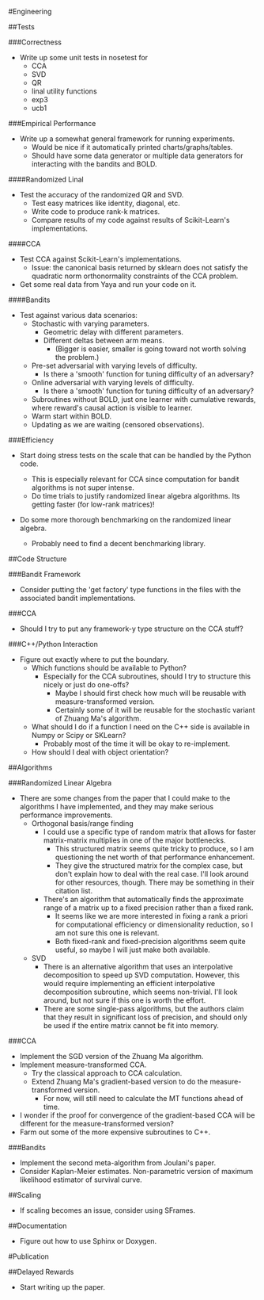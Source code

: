 #Engineering

##Tests

###Correctness
* Write up some unit tests in nosetest for
    * CCA
    * SVD
    * QR
    * linal utility functions
    * exp3
    * ucb1

###Empirical Performance
* Write up a somewhat general framework for running experiments.
    * Would be nice if it automatically printed charts/graphs/tables.
    * Should have some data generator or multiple data generators for interacting with the bandits and BOLD.

####Randomized Linal
* Test the accuracy of the randomized QR and SVD.
    * Test easy matrices like identity, diagonal, etc.
    * Write code to produce rank-k matrices.
    * Compare results of my code against results of Scikit-Learn's implementations.

####CCA
* Test CCA against Scikit-Learn's implementations.
    * Issue: the canonical basis returned by sklearn does not satisfy the quadratic norm orthonormality constraints of the CCA problem.
* Get some real data from Yaya and run your code on it.

####Bandits
* Test against various data scenarios:
    * Stochastic with varying parameters.
        * Geometric delay with different parameters.
        * Different deltas between arm means. 
            * (Bigger is easier, smaller is going toward not worth solving the problem.)
    * Pre-set adversarial with varying levels of difficulty. 
        * Is there a 'smooth' function for tuning difficulty of an adversary?
    * Online adversarial with varying levels of difficulty.
        * Is there a 'smooth' function for tuning difficulty of an adversary?
    * Subroutines without BOLD, just one learner with cumulative rewards, where reward's causal action is visible to learner.
    * Warm start within BOLD.
    * Updating as we are waiting (censored observations).

###Efficiency
* Start doing stress tests on the scale that can be handled by the Python code.
    * This is especially relevant for CCA since computation for bandit algorithms is not super intense.
    * Do time trials to justify randomized linear algebra algorithms. Its getting faster (for low-rank matrices)!

* Do some more thorough benchmarking on the randomized linear algebra.
    * Probably need to find a decent benchmarking library.

##Code Structure

###Bandit Framework
* Consider putting the 'get factory' type functions in the files with the associated bandit implementations.

###CCA
* Should I try to put any framework-y type structure on the CCA stuff?

###C++/Python Interaction
* Figure out exactly where to put the boundary.
    * Which functions should be available to Python?
        * Especially for the CCA subroutines, should I try to structure this nicely or just do one-offs?
            * Maybe I should first check how much will be reusable with measure-transformed version.
            * Certainly some of it will be reusable for the stochastic variant of Zhuang Ma's algorithm.
    * What should I do if a function I need on the C++ side is available in Numpy or Scipy or SKLearn?
        * Probably most of the time it will be okay to re-implement.
    * How should I deal with object orientation?

##Algorithms

###Randomized Linear Algebra
* There are some changes from the paper that I could make to the algorithms I have implemented, and they may make serious performance improvements.
    * Orthogonal basis/range finding
        * I could use a specific type of random matrix that allows for faster matrix-matrix multiplies in one of the major bottlenecks.
            * This structured matrix seems quite tricky to produce, so I am questioning the net worth of that performance enhancement.
            * They give the structured matrix for the complex case, but don't explain how to deal with the real case. I'll look around for other resources, though. There may be something in their citation list.
        * There's an algorithm that automatically finds the approximate range of a matrix up to a fixed precision rather than a fixed rank.
            * It seems like we are more interested in fixing a rank a priori for computational efficiency or dimensionality reduction, so I am not sure this one is relevant.
            * Both fixed-rank and fixed-precision algorithms seem quite useful, so maybe I will just make both available.
    * SVD
        * There is an alternative algorithm that uses an interpolative decomposition to speed up SVD computation. However, this would require implementing an efficient interpolative decomposition subroutine, which seems non-trivial. I'll look around, but not sure if this one is worth the effort.
        * There are some single-pass algorithms, but the authors claim that they result in significant loss of precision, and should only be used if the entire matrix cannot be fit into memory.

###CCA
* Implement the SGD version of the Zhuang Ma algorithm.
* Implement measure-transformed CCA.
    * Try the classical approach to CCA calculation.
    * Extend Zhuang Ma's gradient-based version to do the measure-transformed version.
        * For now, will still need to calculate the MT functions ahead of time.
* I wonder if the proof for convergence of the gradient-based CCA will be different for the measure-transformed version?
* Farm out some of the more expensive subroutines to C++.

###Bandits
* Implement the second meta-algorithm from Joulani's paper.
* Consider Kaplan-Meier estimates. Non-parametric version of maximum likelihood estimator of survival curve.

##Scaling
* If scaling becomes an issue, consider using SFrames.

##Documentation
* Figure out how to use Sphinx or Doxygen.

#Publication

##Delayed Rewards
* Start writing up the paper.
